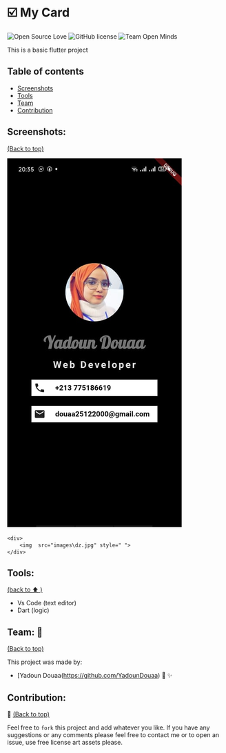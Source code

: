 # :ballot_box_with_check: My Card 

![Open Source Love](https://firstcontributions.github.io/open-source-badges/badges/open-source-v1/open-source.svg)
![GitHub license](https://img.shields.io/github/license/open-minds/Train_Track_Repair_GGJ2020.svg)
![Team Open Minds](https://img.shields.io/badge/Members%20of-Team%20Open%20Minds-blue.svg?color=0099CC)


This is a basic flutter project 


## Table of contents 

- [Screenshots](#Screenshots)
- [Tools](#Tools)
- [Team](#Team)
- [Contribution](#Contribution)


## Screenshots:

[(Back to top)](#table-of-contents)

<img src="images\dz.jpg"/>

``` can also use this 
<div>
	<img  src="images\dz.jpg" style=" ">
</div>
```

	
## Tools:

[(back to :arrow_up: )](#table-of-contents)

* Vs Code (text editor)
* Dart (logic)


 ## Team: :busts_in_silhouette: 
 
  [(Back to top)](#table-of-contents) 
 
This project was made by: 
* [Yadoun Douaa(https://github.com/YadounDouaa) :sparkling_heart: :sparkles: 


## Contribution:

:handshake:  [(Back to top)](#table-of-contents)

Feel free to `fork` this project and add whatever you like. If you have any suggestions or any comments please feel free to contact me or to open an issue, use free license art assets please.
